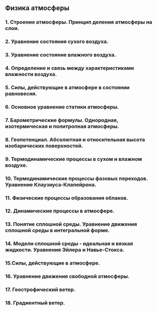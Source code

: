 ## Физика атмосферы

### 1. Строение атмосферы. Принцип деления атмосферы на слои.

### 2. Уравнение состояния сухого воздуха.

### 3. Уравнение состояние влажного воздуха.

### 4. Определение и связь между характеристиками влажности воздуха.

### 5. Силы, действующие в атмосфере в состоянии равновесия.

### 6. Основное уравнение статики атмосферы.

### 7. Барометрические формулы. Однородная, изотермическая и политропная атмосферы.

### 8. Геопотенциал. Абсолютная и относительная высота изобарических поверхностей. 

### 9. Термодинамические процессы в сухом и влажном воздухе. 

### 10. Термодинамические процессы фазовых переходов. Уравнение Клаузиуса-Клапейрона. 

### 11. Физические процессы образования облаков. 

### 12. Динамические процессы в атмосфере. 

### 13. Понятие сплошной среды. Уравнение движения сплошной среды в интегральной форме. 

### 14. Модели сплошной среды - идеальная и вязкая жидкости. Уравнения Эйлера и Навье-Стокса. 

### 15.Силы, действующие в атмосфере. 

### 16. Уравнение движения свободной атмосферы.

### 17. Геострофический ветер. 

### 18. Градиентный ветер.